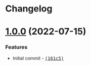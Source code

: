 # Changelog

# [1.0.0](https://github.com/Zolyn/Charon/compare/0f4877174064446a4bae8180bd6b8f8971fd4919...v1.0.0) (2022-07-15)

### Features

-   Initial commit - [<samp>(161c5)</samp>](https://github.com/Zolyn/Charon/commit/161c53a)
